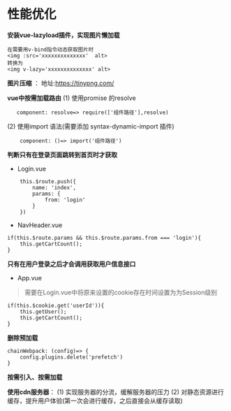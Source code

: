 # 性能优化

**安装vue-lazyload插件，实现图片懒加载**
```
在需要用v-bind指令动态获取图片时
<img :src='xxxxxxxxxxxxxx'  alt>
转换为
<img v-lazy='xxxxxxxxxxxxxx' alt>
```
 **图片压缩**     ： 地址:https://tinypng.com/


 **vue中按需加载路由**
   (1) 使用promise 的resolve
```
   component: resolve=> require(['组件路径'],resolve)
```
   (2) 使用import 语法(需要添加 syntax-dynamic-import 插件)
``` 
    component: ()=> import('组件路径')
```

**判断只有在登录页面跳转到首页时才获取**

- Login.vue
```
    this.$route.push({
        name: 'index',
        params: {
            from: 'login'
        }
    })
```

- NavHeader.vue
```
if(this.$route.params && this.$route.params.from === 'login'){
    this.getCartCount();
}
```


**只有在用户登录之后才会调用获取用户信息接口**

- App.vue
> 需要在Login.vue中将原来设置的cookie存在时间设置为为Session级别
```
if(this.$cookie.get('userId')){
    this.getUser();
    this.getCartCount();
}
```
**删除预加载**
```
chainWebpack: (config)=> {
    config.plugins.delete('prefetch')
}
```


 **按需引入、按需加载**


**使用cdn服务器**：
    (1) 实现服务器的分流，缓解服务器的压力
    (2) 对静态资源进行缓存，提升用户体验(第一次会进行缓存，之后直接会从缓存读取)





